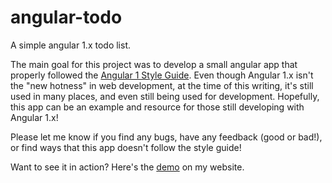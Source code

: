 # angular-todo
A simple angular 1.x todo list.

The main goal for this project was to develop a small angular app that properly followed the [Angular 1 Style Guide](https://github.com/johnpapa/angular-styleguide/blob/master/a1/README.md). Even though Angular 1.x isn't the "new hotness" in web development, at the time of this writing, it's still used in many places, and even still being used for development. Hopefully, this app can be an example and resource for those still developing with Angular 1.x!

Please let me know if you find any bugs, have any feedback (good or bad!), or find ways that this app doesn't follow the style guide!

Want to see it in action? Here's the [demo](http://coltonhurst.com/projects/angular-todo/) on my website.

